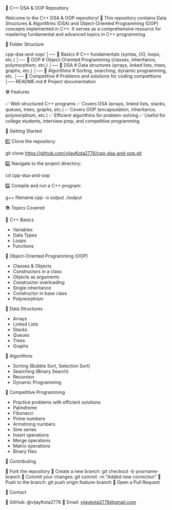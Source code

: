 📌 C++ DSA & OOP Repository

Welcome to the C++ DSA & OOP repository! 🚀 This repository contains Data Structures & Algorithms (DSA) and Object-Oriented Programming (OOP) concepts implemented in C++. It serves as a comprehensive resource for mastering fundamental and advanced topics in C++ programming.

📁 Folder Structure

cpp-dsa-and-oop/
│── 📂 Basics           # C++ fundamentals (syntax, I/O, loops, etc.)
│── 📂 OOP              # Object-Oriented Programming (classes, inheritance, polymorphism, etc.)
│── 📂 DSA              # Data structures (arrays, linked lists, trees, graphs, etc.)
│── 📂 Algorithms       # Sorting, searching, dynamic programming, etc.
│── 📂 Competitive      # Problems and solutions for coding competitions
│── README.md          # Project documentation

🛠️ Features

✅ Well-structured C++ programs
✅ Covers DSA (arrays, linked lists, stacks, queues, trees, graphs, etc.)
✅ Covers OOP (encapsulation, inheritance, polymorphism, etc.)
✅ Efficient algorithms for problem-solving
✅ Useful for college students, interview prep, and competitive programming

🚀 Getting Started

1️⃣ Clone the repository:

git clone https://github.com/vijayKota2776/cpp-dsa-and-oop.git

2️⃣ Navigate to the project directory:

cd cpp-dsa-and-oop

3️⃣ Compile and run a C++ program:

g++ filename.cpp -o output
./output

📚 Topics Covered

📌 C++ Basics
   - Variables
   - Data Types
   - Loops
   - Functions

📌 Object-Oriented Programming (OOP)
   - Classes & Objects
   - Constructors in a class
   - Objects as arguments
   - Constructor overloading
   - Single inheritance
   - Constructor in base class
   - Polymorphism
   
📌 Data Structures
   - Arrays
   - Linked Lists
   - Stacks
   - Queues
   - Trees
   - Graphs

📌 Algorithms
   - Sorting (Bubble Sort, Selection Sort)
   - Searching (Binary Search)
   - Recursion
   - Dynamic Programming

📌 Competitive Programming
   - Practice problems with efficient solutions
   - Palindrome
   - Fibonacci
   - Prime numbers
   - Armstrong numbers
   - Sine series
   - Insert operations
   - Merge operations
   - Matrix operations
   - Binary files

🤝 Contributing

🔹 Fork the repository
🔹 Create a new branch: git checkout -b yourname-branch
🔹 Commit your changes: git commit -m "Added new correction"
🔹 Push to the branch: git push origin feature-branch
🔹 Open a Pull Request

📧 Contact

🔹 GitHub: @vijayKota2776
🔹 Email: vijaykota2776@gmail.com

